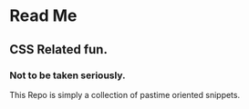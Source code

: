 # Read Me
## CSS Related fun.
### Not to be taken seriously.
This Repo is simply a collection of pastime oriented snippets.

